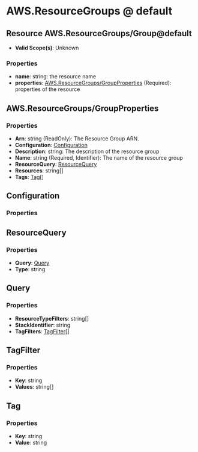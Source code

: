 # AWS.ResourceGroups @ default

## Resource AWS.ResourceGroups/Group@default
* **Valid Scope(s)**: Unknown
### Properties
* **name**: string: the resource name
* **properties**: [AWS.ResourceGroups/GroupProperties](#awsresourcegroupsgroupproperties) (Required): properties of the resource

## AWS.ResourceGroups/GroupProperties
### Properties
* **Arn**: string (ReadOnly): The Resource Group ARN.
* **Configuration**: [Configuration](#configuration)
* **Description**: string: The description of the resource group
* **Name**: string (Required, Identifier): The name of the resource group
* **ResourceQuery**: [ResourceQuery](#resourcequery)
* **Resources**: string[]
* **Tags**: [Tag](#tag)[]

## Configuration
### Properties

## ResourceQuery
### Properties
* **Query**: [Query](#query)
* **Type**: string

## Query
### Properties
* **ResourceTypeFilters**: string[]
* **StackIdentifier**: string
* **TagFilters**: [TagFilter](#tagfilter)[]

## TagFilter
### Properties
* **Key**: string
* **Values**: string[]

## Tag
### Properties
* **Key**: string
* **Value**: string

